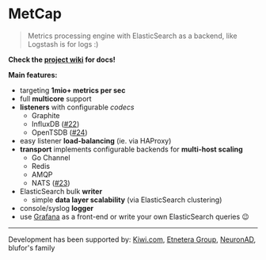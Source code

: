 # MetCap

> Metrics processing engine with ElasticSearch as a backend, like Logstash is for logs :)

**Check the [project wiki](https://github.com/blufor/metcap/wiki) for docs!**

**Main features:**
- targeting **1mio+ metrics per sec**
- full **multicore** support
- **listeners** with configurable *codecs*
  - Graphite
  - InfluxDB ([#22](https://github.com/blufor/metcap/issues/22))
  - OpenTSDB ([#24](https://github.com/blufor/metcap/issues/24))
- easy listener **load-balancing** (ie. via HAProxy)
- **transport** implements configurable backends for **multi-host scaling**
  - Go Channel
  - Redis
  - AMQP
  - NATS ([#23](https://github.com/blufor/metcap/issues/23))
- ElasticSearch bulk **writer**
  - simple **data layer scalability** (via ElasticSearch clustering)
- console/syslog **logger**
- use [Grafana](http://grafana.org) as a front-end or write your own ElasticSearch queries :wink:

----------------------------------------------------------------------

Development has been supported by: [Kiwi.com](http://www.kiwi.com/), [Etnetera Group](http://www.etneteragroup.com/), [NeuronAD](http://www.neuronad.com/), blufor's family
